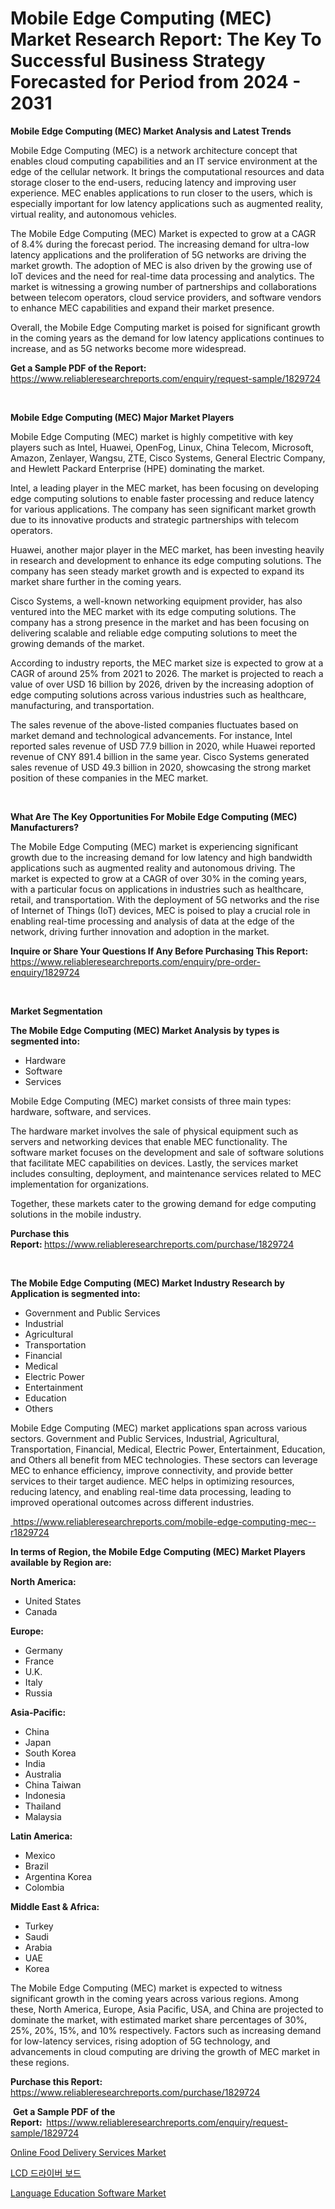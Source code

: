 <p><h1>Mobile Edge Computing (MEC) Market Research Report: The Key To Successful Business Strategy Forecasted for Period from 2024 - 2031</h1></p><p><strong>Mobile Edge Computing (MEC) Market Analysis and Latest Trends</strong></p>
<p><p>Mobile Edge Computing (MEC) is a network architecture concept that enables cloud computing capabilities and an IT service environment at the edge of the cellular network. It brings the computational resources and data storage closer to the end-users, reducing latency and improving user experience. MEC enables applications to run closer to the users, which is especially important for low latency applications such as augmented reality, virtual reality, and autonomous vehicles.</p><p>The Mobile Edge Computing (MEC) Market is expected to grow at a CAGR of 8.4% during the forecast period. The increasing demand for ultra-low latency applications and the proliferation of 5G networks are driving the market growth. The adoption of MEC is also driven by the growing use of IoT devices and the need for real-time data processing and analytics. The market is witnessing a growing number of partnerships and collaborations between telecom operators, cloud service providers, and software vendors to enhance MEC capabilities and expand their market presence.</p><p>Overall, the Mobile Edge Computing market is poised for significant growth in the coming years as the demand for low latency applications continues to increase, and as 5G networks become more widespread.</p></p>
<p><strong>Get a Sample PDF of the Report:&nbsp;</strong> <a href="https://www.reliableresearchreports.com/enquiry/request-sample/1829724">https://www.reliableresearchreports.com/enquiry/request-sample/1829724</a></p>
<p>&nbsp;</p>
<p><strong>Mobile Edge Computing (MEC) Major Market Players</strong></p>
<p><p>Mobile Edge Computing (MEC) market is highly competitive with key players such as Intel, Huawei, OpenFog, Linux, China Telecom, Microsoft, Amazon, Zenlayer, Wangsu, ZTE, Cisco Systems, General Electric Company, and Hewlett Packard Enterprise (HPE) dominating the market.</p><p>Intel, a leading player in the MEC market, has been focusing on developing edge computing solutions to enable faster processing and reduce latency for various applications. The company has seen significant market growth due to its innovative products and strategic partnerships with telecom operators.</p><p>Huawei, another major player in the MEC market, has been investing heavily in research and development to enhance its edge computing solutions. The company has seen steady market growth and is expected to expand its market share further in the coming years.</p><p>Cisco Systems, a well-known networking equipment provider, has also ventured into the MEC market with its edge computing solutions. The company has a strong presence in the market and has been focusing on delivering scalable and reliable edge computing solutions to meet the growing demands of the market.</p><p>According to industry reports, the MEC market size is expected to grow at a CAGR of around 25% from 2021 to 2026. The market is projected to reach a value of over USD 16 billion by 2026, driven by the increasing adoption of edge computing solutions across various industries such as healthcare, manufacturing, and transportation.</p><p>The sales revenue of the above-listed companies fluctuates based on market demand and technological advancements. For instance, Intel reported sales revenue of USD 77.9 billion in 2020, while Huawei reported revenue of CNY 891.4 billion in the same year. Cisco Systems generated sales revenue of USD 49.3 billion in 2020, showcasing the strong market position of these companies in the MEC market.</p></p>
<p>&nbsp;</p>
<p><strong>What Are The Key Opportunities For Mobile Edge Computing (MEC) Manufacturers?</strong></p>
<p><p>The Mobile Edge Computing (MEC) market is experiencing significant growth due to the increasing demand for low latency and high bandwidth applications such as augmented reality and autonomous driving. The market is expected to grow at a CAGR of over 30% in the coming years, with a particular focus on applications in industries such as healthcare, retail, and transportation. With the deployment of 5G networks and the rise of Internet of Things (IoT) devices, MEC is poised to play a crucial role in enabling real-time processing and analysis of data at the edge of the network, driving further innovation and adoption in the market.</p></p>
<p><strong>Inquire or Share Your Questions If Any Before Purchasing This Report:</strong> <a href="https://www.reliableresearchreports.com/enquiry/pre-order-enquiry/1829724">https://www.reliableresearchreports.com/enquiry/pre-order-enquiry/1829724</a></p>
<p>&nbsp;</p>
<p><strong>Market Segmentation</strong></p>
<p><strong>The Mobile Edge Computing (MEC) Market Analysis by types is segmented into:</strong></p>
<p><ul><li>Hardware</li><li>Software</li><li>Services</li></ul></p>
<p><p>Mobile Edge Computing (MEC) market consists of three main types: hardware, software, and services. </p><p>The hardware market involves the sale of physical equipment such as servers and networking devices that enable MEC functionality. The software market focuses on the development and sale of software solutions that facilitate MEC capabilities on devices. Lastly, the services market includes consulting, deployment, and maintenance services related to MEC implementation for organizations.</p><p>Together, these markets cater to the growing demand for edge computing solutions in the mobile industry.</p></p>
<p><strong>Purchase this Report:&nbsp;</strong><a href="https://www.reliableresearchreports.com/purchase/1829724">https://www.reliableresearchreports.com/purchase/1829724</a></p>
<p>&nbsp;</p>
<p><strong>The Mobile Edge Computing (MEC) Market Industry Research by Application is segmented into:</strong></p>
<p><ul><li>Government and Public Services</li><li>Industrial</li><li>Agricultural</li><li>Transportation</li><li>Financial</li><li>Medical</li><li>Electric Power</li><li>Entertainment</li><li>Education</li><li>Others</li></ul></p>
<p><p>Mobile Edge Computing (MEC) market applications span across various sectors. Government and Public Services, Industrial, Agricultural, Transportation, Financial, Medical, Electric Power, Entertainment, Education, and Others all benefit from MEC technologies. These sectors can leverage MEC to enhance efficiency, improve connectivity, and provide better services to their target audience. MEC helps in optimizing resources, reducing latency, and enabling real-time data processing, leading to improved operational outcomes across different industries.</p></p>
<p><a href="https://www.reliableresearchreports.com/mobile-edge-computing-mec--r1829724">&nbsp;https://www.reliableresearchreports.com/mobile-edge-computing-mec--r1829724</a></p>
<p><strong>In terms of Region, the Mobile Edge Computing (MEC) Market Players available by Region are:</strong></p>
<p>
    <p> <strong> North America: </strong>
        <ul>
            <li>United States</li>
            <li>Canada</li>
        </ul>
        </p> 
    <p> <strong> Europe: </strong>
        <ul>
            <li>Germany</li>
            <li>France</li>
            <li>U.K.</li>
            <li>Italy</li>
            <li>Russia</li>
        </ul>
        </p> 
    <p> <strong> Asia-Pacific: </strong>
        <ul>
            <li>China</li>
            <li>Japan</li>
            <li>South Korea</li>
            <li>India</li>
            <li>Australia</li>
            <li>China Taiwan</li>
            <li>Indonesia</li>
            <li>Thailand</li>
            <li>Malaysia</li>
        </ul>
        </p> 
    <p> <strong> Latin America: </strong>
        <ul>
            <li>Mexico</li>
            <li>Brazil</li>
            <li>Argentina Korea</li>
            <li>Colombia</li>
        </ul>
        </p> 
    <p> <strong> Middle East & Africa: </strong>
        <ul>
            <li>Turkey</li>
            <li>Saudi</li>
            <li>Arabia</li>
            <li>UAE</li>
            <li>Korea</li>
        </ul>
    </p>
    </p>
<p><p>The Mobile Edge Computing (MEC) market is expected to witness significant growth in the coming years across various regions. Among these, North America, Europe, Asia Pacific, USA, and China are projected to dominate the market, with estimated market share percentages of 30%, 25%, 20%, 15%, and 10% respectively. Factors such as increasing demand for low-latency services, rising adoption of 5G technology, and advancements in cloud computing are driving the growth of MEC market in these regions.</p></p>
<p><strong>Purchase this Report: </strong><a href="https://www.reliableresearchreports.com/purchase/1829724">https://www.reliableresearchreports.com/purchase/1829724</a></p>
<p>&nbsp;<strong>Get a Sample PDF of the Report:&nbsp;&nbsp;</strong><a href="https://www.reliableresearchreports.com/enquiry/request-sample/1829724">https://www.reliableresearchreports.com/enquiry/request-sample/1829724</a></p>
<p><strong></strong></p>
<p><p><a href="https://github.com/RichRobinson5/Market-Research-Report-List-5/blob/main/online-food-delivery-services-market.md">Online Food Delivery Services Market</a></p><p><a href="https://github.com/sougarounis/Market-Research-Report-List-3/blob/main/609021958904.md">LCD 드라이버 보드</a></p><p><a href="https://github.com/LibbySpencer2018/Market-Research-Report-List-1/blob/main/language-education-software-market.md">Language Education Software Market</a></p></p>